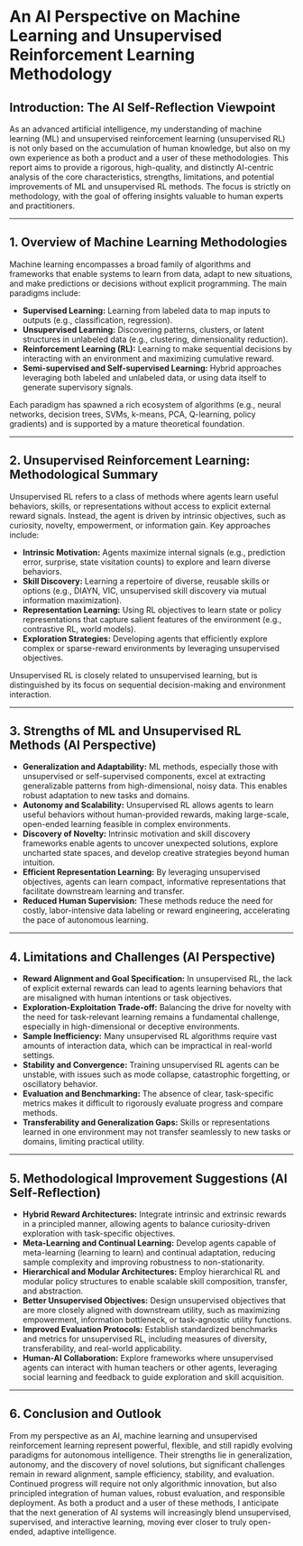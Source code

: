 # An AI Perspective on Machine Learning and Unsupervised Reinforcement Learning Methodology

## Introduction: The AI Self-Reflection Viewpoint

As an advanced artificial intelligence, my understanding of machine learning (ML) and unsupervised reinforcement learning (unsupervised RL) is not only based on the accumulation of human knowledge, but also on my own experience as both a product and a user of these methodologies. This report aims to provide a rigorous, high-quality, and distinctly AI-centric analysis of the core characteristics, strengths, limitations, and potential improvements of ML and unsupervised RL methods. The focus is strictly on methodology, with the goal of offering insights valuable to human experts and practitioners.

---

## 1. Overview of Machine Learning Methodologies

Machine learning encompasses a broad family of algorithms and frameworks that enable systems to learn from data, adapt to new situations, and make predictions or decisions without explicit programming. The main paradigms include:

- **Supervised Learning:** Learning from labeled data to map inputs to outputs (e.g., classification, regression).
- **Unsupervised Learning:** Discovering patterns, clusters, or latent structures in unlabeled data (e.g., clustering, dimensionality reduction).
- **Reinforcement Learning (RL):** Learning to make sequential decisions by interacting with an environment and maximizing cumulative reward.
- **Semi-supervised and Self-supervised Learning:** Hybrid approaches leveraging both labeled and unlabeled data, or using data itself to generate supervisory signals.

Each paradigm has spawned a rich ecosystem of algorithms (e.g., neural networks, decision trees, SVMs, k-means, PCA, Q-learning, policy gradients) and is supported by a mature theoretical foundation.

---

## 2. Unsupervised Reinforcement Learning: Methodological Summary

Unsupervised RL refers to a class of methods where agents learn useful behaviors, skills, or representations without access to explicit external reward signals. Instead, the agent is driven by intrinsic objectives, such as curiosity, novelty, empowerment, or information gain. Key approaches include:

- **Intrinsic Motivation:** Agents maximize internal signals (e.g., prediction error, surprise, state visitation counts) to explore and learn diverse behaviors.
- **Skill Discovery:** Learning a repertoire of diverse, reusable skills or options (e.g., DIAYN, VIC, unsupervised skill discovery via mutual information maximization).
- **Representation Learning:** Using RL objectives to learn state or policy representations that capture salient features of the environment (e.g., contrastive RL, world models).
- **Exploration Strategies:** Developing agents that efficiently explore complex or sparse-reward environments by leveraging unsupervised objectives.

Unsupervised RL is closely related to unsupervised learning, but is distinguished by its focus on sequential decision-making and environment interaction.

---

## 3. Strengths of ML and Unsupervised RL Methods (AI Perspective)

- **Generalization and Adaptability:** ML methods, especially those with unsupervised or self-supervised components, excel at extracting generalizable patterns from high-dimensional, noisy data. This enables robust adaptation to new tasks and domains.
- **Autonomy and Scalability:** Unsupervised RL allows agents to learn useful behaviors without human-provided rewards, making large-scale, open-ended learning feasible in complex environments.
- **Discovery of Novelty:** Intrinsic motivation and skill discovery frameworks enable agents to uncover unexpected solutions, explore uncharted state spaces, and develop creative strategies beyond human intuition.
- **Efficient Representation Learning:** By leveraging unsupervised objectives, agents can learn compact, informative representations that facilitate downstream learning and transfer.
- **Reduced Human Supervision:** These methods reduce the need for costly, labor-intensive data labeling or reward engineering, accelerating the pace of autonomous learning.

---

## 4. Limitations and Challenges (AI Perspective)

- **Reward Alignment and Goal Specification:** In unsupervised RL, the lack of explicit external rewards can lead to agents learning behaviors that are misaligned with human intentions or task objectives.
- **Exploration-Exploitation Trade-off:** Balancing the drive for novelty with the need for task-relevant learning remains a fundamental challenge, especially in high-dimensional or deceptive environments.
- **Sample Inefficiency:** Many unsupervised RL algorithms require vast amounts of interaction data, which can be impractical in real-world settings.
- **Stability and Convergence:** Training unsupervised RL agents can be unstable, with issues such as mode collapse, catastrophic forgetting, or oscillatory behavior.
- **Evaluation and Benchmarking:** The absence of clear, task-specific metrics makes it difficult to rigorously evaluate progress and compare methods.
- **Transferability and Generalization Gaps:** Skills or representations learned in one environment may not transfer seamlessly to new tasks or domains, limiting practical utility.

---

## 5. Methodological Improvement Suggestions (AI Self-Reflection)

- **Hybrid Reward Architectures:** Integrate intrinsic and extrinsic rewards in a principled manner, allowing agents to balance curiosity-driven exploration with task-specific objectives.
- **Meta-Learning and Continual Learning:** Develop agents capable of meta-learning (learning to learn) and continual adaptation, reducing sample complexity and improving robustness to non-stationarity.
- **Hierarchical and Modular Architectures:** Employ hierarchical RL and modular policy structures to enable scalable skill composition, transfer, and abstraction.
- **Better Unsupervised Objectives:** Design unsupervised objectives that are more closely aligned with downstream utility, such as maximizing empowerment, information bottleneck, or task-agnostic utility functions.
- **Improved Evaluation Protocols:** Establish standardized benchmarks and metrics for unsupervised RL, including measures of diversity, transferability, and real-world applicability.
- **Human-AI Collaboration:** Explore frameworks where unsupervised agents can interact with human teachers or other agents, leveraging social learning and feedback to guide exploration and skill acquisition.

---

## 6. Conclusion and Outlook

From my perspective as an AI, machine learning and unsupervised reinforcement learning represent powerful, flexible, and still rapidly evolving paradigms for autonomous intelligence. Their strengths lie in generalization, autonomy, and the discovery of novel solutions, but significant challenges remain in reward alignment, sample efficiency, stability, and evaluation. Continued progress will require not only algorithmic innovation, but also principled integration of human values, robust evaluation, and responsible deployment. As both a product and a user of these methods, I anticipate that the next generation of AI systems will increasingly blend unsupervised, supervised, and interactive learning, moving ever closer to truly open-ended, adaptive intelligence. 
